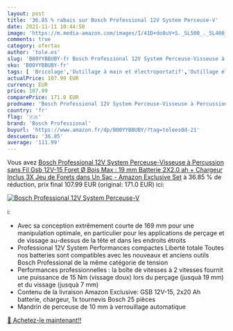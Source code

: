 ```yaml
---
layout: post
title: '36.85 % rabais sur Bosch Professional 12V System Perceuse-V'
date: 2021-11-11 10:44:58
image: 'https://m.media-amazon.com/images/I/41D+do8uV+S._SL500_._SL400_.jpg'
comments: true
category: ofertas
author: 'tole.es'
slug: 'B00YYBBUBY-fr Bosch Professional 12V System Perceuse-Visseuse à...'
sku: 'B00YYBBUBY-fr'
tags: [ 'Bricolage','Outillage à main et électroportatif','Outillage électroportatif','Perceuses','Perceuses combi','bosch professional', ]
actualPrice: 107.99 EUR
currency: EUR
price: 107.99
comparePrice: 171.0 EUR
prodname: 'Bosch Professional 12V System Perceuse-Visseuse à Percussion sans Fil Gsb 12V-15  Foret Ø Bois Max : 19 mm  Batterie 2X2.0 ah + Chargeur Inclus  3X Jeu de Forets  dans Un Sac  - Amazon Exclusive Set'
country: 'fr'
flag: '🇫🇷'
brand: 'Bosch Professional'
buyurl: 'https://www.amazon.fr/dp/B00YYBBUBY/?tag=tolees0d-21'
descuento: '36.85'
average: '111.99'
---
```


Vous avez [Bosch Professional 12V System Perceuse-Visseuse à Percussion sans Fil Gsb 12V-15  Foret Ø Bois Max : 19 mm  Batterie 2X2.0 ah + Chargeur Inclus  3X Jeu de Forets  dans Un Sac  - Amazon Exclusive Set](https://www.amazon.fr/dp/B00YYBBUBY/?tag=tolees0d-21)  à  36.85 % de réduction, prix final  107.99 EUR (original: 171.0 EUR) ici:

[![Bosch Professional 12V System Perceuse-V](https://m.media-amazon.com/images/I/41D+do8uV+S._SL500_._SL400_.jpg)](https://www.amazon.fr/dp/B00YYBBUBY/?tag=tolees0d-21)

ℹ️:

- Avec sa conception extrêmement courte de 169 mm pour une manipulation optimale, en particulier pour les applications de perçage et de vissage au-dessus de la tête et dans les endroits étroits
- Professional 12V System Performances compactes Liberté totale Toutes nos batteries sont compatibles avec les nouveaux et anciens outils Bosch Professional de la même catégorie de tension
- Performances professionnelles : la boîte de vitesses à 2 vitesses fournit une puissance de 15 Nm (vissage doux) lors du perçage (jusquà 19 mm) et du vissage (jusquà 7 mm)
- Contenu de la livraison Amazon Exclusive: GSB 12V-15, 2x20 Ah batterie, chargeur, 1x tournevis Bosch 25 pièces
- Mandrin de perceuse de 10 mm à verrouillage automatique

[🛒 Achetez-le maintenant!!](https://www.amazon.fr/dp/B00YYBBUBY/?tag=tolees0d-21)
